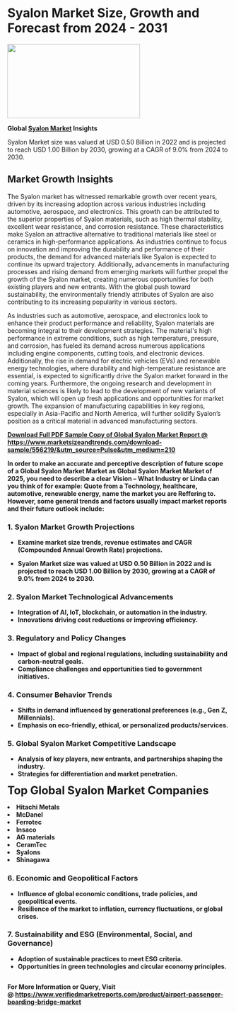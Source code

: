 <H1>Syalon Market Size, Growth and Forecast from 2024 - 2031</H1><img class="aligncenter size-medium wp-image-584254" src="https://thirdeyenews.in/wp-content/uploads/2024/09/Global-Market-Research-300x168.jpeg" alt="" width="300" height="168" /><p><strong>Global&nbsp;<a href="https://www.marketsizeandtrends.com/download-sample/556219/&amp;utm_source=Pulse&amp;utm_medium=210">Syalon Market</a> Insights</strong></p><p>Syalon Market size was valued at USD 0.50 Billion in 2022 and is projected to reach USD 1.00 Billion by 2030, growing at a CAGR of 9.0% from 2024 to 2030.</p><p><h2>Market Growth Insights</h2> <p>The Syalon market has witnessed remarkable growth over recent years, driven by its increasing adoption across various industries including automotive, aerospace, and electronics. This growth can be attributed to the superior properties of Syalon materials, such as high thermal stability, excellent wear resistance, and corrosion resistance. These characteristics make Syalon an attractive alternative to traditional materials like steel or ceramics in high-performance applications. As industries continue to focus on innovation and improving the durability and performance of their products, the demand for advanced materials like Syalon is expected to continue its upward trajectory. Additionally, advancements in manufacturing processes and rising demand from emerging markets will further propel the growth of the Syalon market, creating numerous opportunities for both existing players and new entrants. With the global push toward sustainability, the environmentally friendly attributes of Syalon are also contributing to its increasing popularity in various sectors.</p> <p><strong><a href="#"></a></strong></p> <p>As industries such as automotive, aerospace, and electronics look to enhance their product performance and reliability, Syalon materials are becoming integral to their development strategies. The material's high performance in extreme conditions, such as high temperature, pressure, and corrosion, has fueled its demand across numerous applications including engine components, cutting tools, and electronic devices. Additionally, the rise in demand for electric vehicles (EVs) and renewable energy technologies, where durability and high-temperature resistance are essential, is expected to significantly drive the Syalon market forward in the coming years. Furthermore, the ongoing research and development in material sciences is likely to lead to the development of new variants of Syalon, which will open up fresh applications and opportunities for market growth. The expansion of manufacturing capabilities in key regions, especially in Asia-Pacific and North America, will further solidify Syalon’s position as a critical material in advanced manufacturing sectors.</p> <p><strong><a href="#"></p><p><span class=""><strong>Download Full PDF Sample Copy of Global Syalon Market Report</strong> @ <a href="https://www.marketsizeandtrends.com/download-sample/556219/&amp;utm_source=Pulse&amp;utm_medium=210" target="_blank">https://www.marketsizeandtrends.com/download-sample/556219/&amp;utm_source=Pulse&amp;utm_medium=210</a></span></p><p>In order to make an accurate and perceptive description of future scope of a Global&nbsp;Syalon Market Market as Global&nbsp;Syalon Market Market of 2025, you need to describe a clear Vision &ndash; What Industry or Linda can you think of for example: Quote from a Technology, healthcare, automotive, renewable energy, name the market you are Reffering to. However, some general trends and factors usually impact market reports and their future outlook include:</p><h3>1.&nbsp;<strong>Syalon Market Growth Projections</strong></h3><ul><li>Examine market size trends, revenue estimates and CAGR (Compounded Annual Growth Rate) projections.</li><li><p>Syalon Market size was valued at USD 0.50 Billion in 2022 and is projected to reach USD 1.00 Billion by 2030, growing at a CAGR of 9.0% from 2024 to 2030.</p></li></ul><h3>2.&nbsp;<strong>Syalon Market Technological Advancements</strong></h3><ul><li>Integration of AI, IoT, blockchain, or automation in the industry.</li><li>Innovations driving cost reductions or improving efficiency.</li></ul><h3>3.&nbsp;<strong>Regulatory and Policy Changes</strong></h3><ul><li>Impact of global and regional regulations, including sustainability and carbon-neutral goals.</li><li>Compliance challenges and opportunities tied to government initiatives.</li></ul><h3>4.&nbsp;<strong>Consumer Behavior Trends</strong></h3><ul><li>Shifts in demand influenced by generational preferences (e.g., Gen Z, Millennials).</li><li>Emphasis on eco-friendly, ethical, or personalized products/services.</li></ul><h3>5.&nbsp;<strong>Global Syalon Market Competitive Landscape</strong></h3><ul><li>Analysis of key players, new entrants, and partnerships shaping the industry.</li><li>Strategies for differentiation and market penetration.</li></ul><p data-pm-slice="1 1 []"><span style="color: inherit; font-family: inherit; font-size: 25px;">Top Global Syalon Market Companies</span></p><div class="" data-test-id=""><p><li>Hitachi Metals</li><li> McDanel</li><li> Ferrotec</li><li> Insaco</li><li> AG materials</li><li> CeramTec</li><li> Syalons</li><li> Shinagawa</li></p></div><h3>6.&nbsp;<strong>Economic and Geopolitical Factors</strong></h3><ul><li>Influence of global economic conditions, trade policies, and geopolitical events.</li><li>Resilience of the market to inflation, currency fluctuations, or global crises.</li></ul><h3>7.&nbsp;<strong>Sustainability and ESG (Environmental, Social, and Governance)</strong></h3><ul><li>Adoption of sustainable practices to meet ESG criteria.</li><li>Opportunities in green technologies and circular economy principles.</li></ul><h2><strong style="font-size: 14px;">For More Information or Query, Visit @&nbsp;</strong><a style="background-color: #ffffff; font-size: 14px;" href="https://www.marketsizeandtrends.com/report/syalon-market/" target="_blank">https://www.verifiedmarketreports.com/product/airport-passenger-boarding-bridge-market</a></h2>
